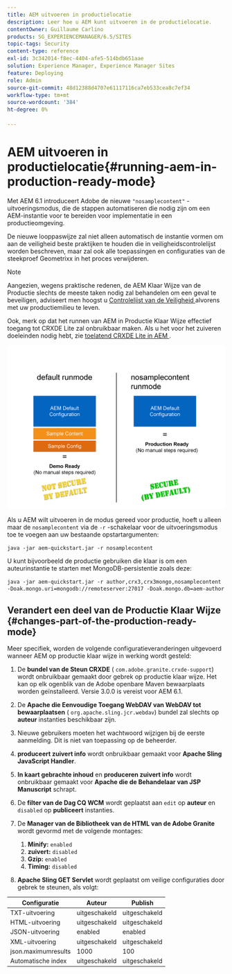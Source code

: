 ```yaml
---
title: AEM uitvoeren in productielocatie
description: Leer hoe u AEM kunt uitvoeren in de productielocatie.
contentOwner: Guillaume Carlino
products: SG_EXPERIENCEMANAGER/6.5/SITES
topic-tags: Security
content-type: reference
exl-id: 3c342014-f8ec-4404-afe5-514bdb651aae
solution: Experience Manager, Experience Manager Sites
feature: Deploying
role: Admin
source-git-commit: 48d12388d4707e61117116ca7eb533cea8c7ef34
workflow-type: tm+mt
source-wordcount: '384'
ht-degree: 0%

---
```


# AEM uitvoeren in productielocatie{#running-aem-in-production-ready-mode}

Met AEM 6.1 introduceert Adobe de nieuwe `"nosamplecontent"` -uitvoeringsmodus, die de stappen automatiseren die nodig zijn om een AEM-instantie voor te bereiden voor implementatie in een productieomgeving.

De nieuwe looppaswijze zal niet alleen automatisch de instantie vormen om aan de veiligheid beste praktijken te houden die in veiligheidscontrolelijst worden beschreven, maar zal ook alle toepassingen en configuraties van de steekproef Geometrixx in het proces verwijderen.

>[!NOTE]
>
>Aangezien, wegens praktische redenen, de AEM Klaar Wijze van de Productie slechts de meeste taken nodig zal behandelen om een geval te beveiligen, adviseert men hoogst u [ Controlelijst van de Veiligheid ](/help/sites-administering/security-checklist.md) alvorens met uw productiemilieu te leven.
>
>Ook, merk op dat het runnen van AEM in Productie Klaar Wijze effectief toegang tot CRXDE Lite zal onbruikbaar maken. Als u het voor het zuiveren doeleinden nodig hebt, zie [ toelatend CRXDE Lite in AEM ](/help/sites-administering/enabling-crxde-lite.md).

![ chlimage_1-83 ](assets/chlimage_1-83a.png)

Als u AEM wilt uitvoeren in de modus gereed voor productie, hoeft u alleen maar de `nosamplecontent` via de `-r` -schakelaar voor de uitvoeringsmodus toe te voegen aan uw bestaande opstartargumenten:

```shell
java -jar aem-quickstart.jar -r nosamplecontent
```

U kunt bijvoorbeeld de productie gebruiken die klaar is om een auteurinstantie te starten met MongoDB-persistentie zoals deze:

```shell
java -jar aem-quickstart.jar -r author,crx3,crx3mongo,nosamplecontent -Doak.mongo.uri=mongodb://remoteserver:27017 -Doak.mongo.db=aem-author
```

## Verandert een deel van de Productie Klaar Wijze {#changes-part-of-the-production-ready-mode}

Meer specifiek, worden de volgende configuratieveranderingen uitgevoerd wanneer AEM op productie klaar wijze in werking wordt gesteld:

1. De **bundel van de Steun CRXDE** ( `com.adobe.granite.crxde-support`) wordt onbruikbaar gemaakt door gebrek op productie klaar wijze. Het kan op elk ogenblik van de Adobe openbare Maven bewaarplaats worden geïnstalleerd. Versie 3.0.0 is vereist voor AEM 6.1.

1. De **Apache die Eenvoudige Toegang WebDAV van WebDAV tot bewaarplaatsen** ( `org.apache.sling.jcr.webdav`) bundel zal slechts op **auteur** instanties beschikbaar zijn.

1. Nieuwe gebruikers moeten het wachtwoord wijzigen bij de eerste aanmelding. Dit is niet van toepassing op de beheerder.
1. **produceert zuivert info** wordt onbruikbaar gemaakt voor **Apache Sling JavaScript Handler**.

1. **In kaart gebrachte inhoud** en **produceren zuivert info** wordt onbruikbaar gemaakt voor **Apache die de Behandelaar van JSP Manuscript** schrapt.

1. De **filter van de Dag CQ WCM** wordt geplaatst aan `edit` op **auteur** en `disabled` op **publiceert** instanties.

1. De **Manager van de Bibliotheek van de HTML van de Adobe Granite** wordt gevormd met de volgende montages:

   1. **Minify:** `enabled`
   1. **zuivert:** `disabled`
   1. **Gzip:** `enabled`
   1. **Timing:** `disabled`

1. **Apache Sling GET Servlet** wordt geplaatst om veilige configuraties door gebrek te steunen, als volgt:

| **Configuratie** | **Auteur** | **Publish** |
|---|---|---|
| TXT-uitvoering | uitgeschakeld | uitgeschakeld |
| HTML-uitvoering | uitgeschakeld | uitgeschakeld |
| JSON-uitvoering | enabled | enabled |
| XML-uitvoering | uitgeschakeld | uitgeschakeld |
| json.maximumresults | 1000 | 100 |
| Automatische index | uitgeschakeld | uitgeschakeld |
